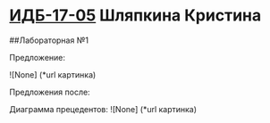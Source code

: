 # [ИДБ-17-05](https://github.com/stankin/design-part-1/wiki/list-idb-17-05) Шляпкина Кристина


##Лабораторная №1

Предложение: 


![None] (*url картинка)


Предложения после: 

Диаграмма прецедентов: 
![None] (*url картинка)

